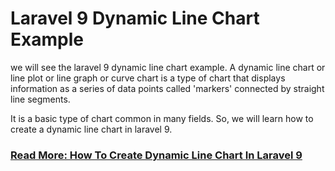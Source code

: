 # Laravel 9 Dynamic Line Chart Example

we will see the laravel 9 dynamic line chart example. A dynamic line chart or line plot or line graph or curve chart is a type of chart that displays information as a series of data points called 'markers' connected by straight line segments.

It is a basic type of chart common in many fields. So, we will learn how to create a dynamic line chart in laravel 9.

### [Read More: How To Create Dynamic Line Chart In Laravel 9](https://techsolutionstuff.com/post/laravel-9-dynamic-line-chart-example)
